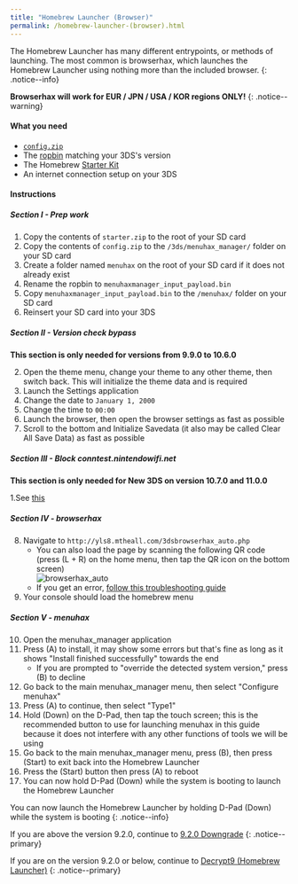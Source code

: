 ```yaml
---
title: "Homebrew Launcher (Browser)"
permalink: /homebrew-launcher-(browser).html
---
```


The Homebrew Launcher has many different entrypoints, or methods of launching. The most common is browserhax, which launches the Homebrew Launcher using nothing more than the included browser.
{: .notice--info}

**Browserhax will work for EUR / JPN / USA / KOR regions ONLY!**
{: .notice--warning}

#### What you need

+ [`config.zip`](images/config.zip)
+ The [ropbin](https://smealum.github.io/3ds/#otherapp) matching your 3DS's version
+ The Homebrew [Starter Kit](http://smealum.github.io/ninjhax2/starter.zip)
+ An internet connection setup on your 3DS

#### Instructions

##### Section I -  Prep work

1. Copy the contents of `starter.zip` to the root of your SD card
2. Copy the contents of `config.zip` to the `/3ds/menuhax_manager/` folder on your SD card
3. Create a folder named `menuhax` on the root of your SD card if it does not already exist
4. Rename the ropbin to `menuhaxmanager_input_payload.bin`
5. Copy `menuhaxmanager_input_payload.bin` to the `/menuhax/` folder on your SD card
4. Reinsert your SD card into your 3DS

##### Section II -  Version check bypass

**This section is only needed for versions from 9.9.0 to 10.6.0**

2. Open the theme menu, change your theme to any other theme, then switch back. This will initialize the theme data and is required
3. Launch the Settings application
4. Change the date to `January 1, 2000`
5. Change the time to `00:00`
6. Launch the browser, then open the browser settings as fast as possible
7. Scroll to the bottom and Initialize Savedata (it also may be called Clear All Save Data) as fast as possible

##### Section III -  Block conntest.nintendowifi.net

**This section is only needed for New 3DS on version 10.7.0 and 11.0.0**

1.See [this](https://github.com/Plailect/Guide/issues/684)

##### Section IV -  browserhax

8. Navigate to `http://yls8.mtheall.com/3dsbrowserhax_auto.php`
    + You can also load the page by scanning the following QR code (press (L + R) on the home menu, then tap the QR icon on the bottom screen)     
![browserhax_auto](http://yls8.mtheall.com/3dsbrowserhax_auto_qrcode.png)
    + If you get an error, [follow this troubleshooting guide](troubleshooting#ts_browser)
9. Your console should load the homebrew menu

##### Section V -  menuhax

10. Open the menuhax_manager application
11. Press (A) to install, it may show some errors but that's fine as long as it shows "Install finished successfully" towards the end
    + If you are prompted to "override the detected system version," press (B) to decline
12. Go back to the main menuhax_manager menu, then select "Configure menuhax"
13. Press (A) to continue, then select "Type1"
14. Hold (Down) on the D-Pad, then tap the touch screen; this is the recommended button to use for launching menuhax in this guide because it does not interfere with any other functions of tools we will be using
15. Go back to the main menuhax_manager menu, press (B), then press (Start) to exit back into the Homebrew Launcher
16. Press the (Start) button then press (A) to reboot
17. You can now hold D-Pad (Down) while the system is booting to launch the Homebrew Launcher

You can now launch the Homebrew Launcher by holding D-Pad (Down) while the system is booting
{: .notice--info}

If you are above the version 9.2.0, continue to [9.2.0 Downgrade](9.2.0-downgrade)
{: .notice--primary}

If you are on the version 9.2.0 or below, continue to [Decrypt9 (Homebrew Launcher)](decrypt9-(homebrew-launcher))
{: .notice--primary}
